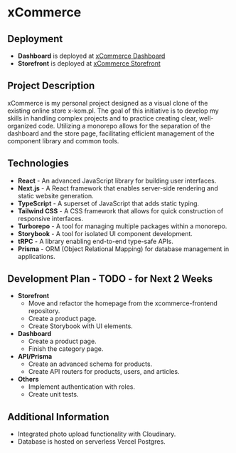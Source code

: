 # xCommerce

## Deployment

- **Dashboard** is deployed at [xCommerce Dashboard](https://xcommerce-six.vercel.app/)
- **Storefront** is deployed at [xCommerce Storefront](https://xcommerce-storefront.vercel.app/)

## Project Description

xCommerce is my personal project designed as a visual clone of the existing online store x-kom.pl. The goal of this initiative is to develop my skills in handling complex projects and to practice creating clear, well-organized code. Utilizing a monorepo allows for the separation of the dashboard and the store page, facilitating efficient management of the component library and common tools.

## Technologies

- **React** - An advanced JavaScript library for building user interfaces.
- **Next.js** - A React framework that enables server-side rendering and static website generation.
- **TypeScript** - A superset of JavaScript that adds static typing.
- **Tailwind CSS** - A CSS framework that allows for quick construction of responsive interfaces.
- **Turborepo** - A tool for managing multiple packages within a monorepo.
- **Storybook** - A tool for isolated UI component development.
- **tRPC** - A library enabling end-to-end type-safe APIs.
- **Prisma** - ORM (Object Relational Mapping) for database management in applications.

## Development Plan - TODO - for Next 2 Weeks

- **Storefront**
  - Move and refactor the homepage from the xcommerce-frontend repository.
  - Create a product page.
  - Create Storybook with UI elements.
- **Dashboard**
  - Create a product page.
  - Finish the category page.
- **API/Prisma**
  - Create an advanced schema for products.
  - Create API routers for products, users, and articles.
- **Others**
  - Implement authentication with roles.
  - Create unit tests.

## Additional Information

- Integrated photo upload functionality with Cloudinary.
- Database is hosted on serverless Vercel Postgres.
